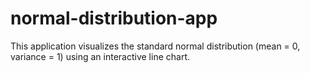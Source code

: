 # normal-distribution-app
This application visualizes the standard normal distribution (mean = 0, variance = 1) using an interactive line chart. 
